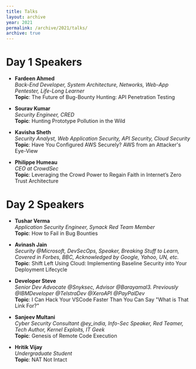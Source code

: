 ```yaml
---
title: Talks
layout: archive
year: 2021
permalink: /archive/2021/talks/
archive: true
---
```


# Day 1 Speakers

- **Fardeen Ahmed**  
  *Back-End Developer, System Architecture, Networks, Web-App Pentester, Life-Long Learner*  
  **Topic**: The Future of Bug-Bounty Hunting: API Penetration Testing

- **Sourav Kumar**  
  *Security Engineer, CRED*  
  **Topic**: Hunting Prototype Pollution in the Wild

- **Kavisha Sheth**  
  *Security Analyst, Web Application Security, API Security, Cloud Security*  
  **Topic**: Have You Configured AWS Securely? AWS from an Attacker's Eye-View

- **Philippe Humeau**  
  *CEO at CrowdSec*  
  **Topic**: Leveraging the Crowd Power to Regain Faith in Internet’s Zero Trust Architecture


# Day 2 Speakers

- **Tushar Verma**  
  *Application Security Engineer, Synack Red Team Member*  
  **Topic**: How to Fail in Bug Bounties

- **Avinash Jain**  
  *Security @Microsoft, DevSecOps, Speaker, Breaking Stuff to Learn, Covered in Forbes, BBC, Acknowledged by Google, Yahoo, UN, etc.*  
  **Topic**: Shift Left Using Cloud: Implementing Baseline Security into Your Deployment Lifecycle

- **Developer Steve**  
  *Senior Dev Advocate @Snyksec, Advisor @Barayamal3. Previously @IBMDeveloper @TelstraDev @XeroAPI @PayPalDev*  
  **Topic**: I Can Hack Your VSCode Faster Than You Can Say "What is That Link For?"

- **Sanjeev Multani**  
  *Cyber Security Consultant @ey_india, Info-Sec Speaker, Red Teamer, Tech Author, Kernel Exploits, IT Geek*  
  **Topic**: Genesis of Remote Code Execution

- **Hritik Vijay**  
  *Undergraduate Student*  
  **Topic**: NAT Not Intact
